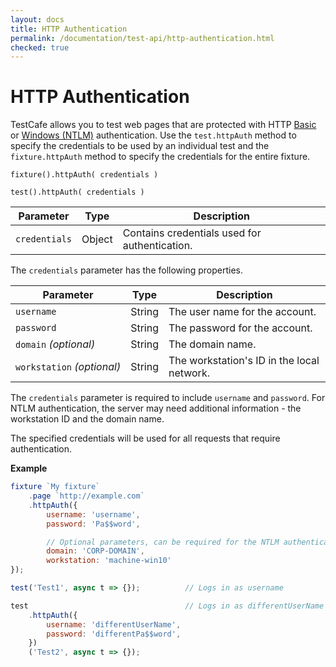```yaml
---
layout: docs
title: HTTP Authentication
permalink: /documentation/test-api/http-authentication.html
checked: true
---
```

# HTTP Authentication

TestCafe allows you to test web pages that are protected with HTTP [Basic](https://en.wikipedia.org/wiki/Basic_access_authentication)
or [Windows (NTLM)](https://en.wikipedia.org/wiki/Integrated_Windows_Authentication) authentication.
Use the `test.httpAuth` method to specify the credentials to be used by an individual test
and the `fixture.httpAuth` method to specify the credentials for the entire fixture.

```text
fixture().httpAuth( credentials )
```

```text
test().httpAuth( credentials )
```

Parameter     | Type   | Description
------------- | ------ | ------------------------------------------------
`credentials` | Object | Contains credentials used for authentication.

The `credentials` parameter has the following properties.

Parameter                       | Type   | Description
------------------------------- | ------ | --------------------------------------------------------------------
`username`                      | String | The user name for the account.
`password`                      | String | The password for the account.
`domain`&#160;*(optional)*      | String | The domain name.
`workstation`&#160;*(optional)* | String | The workstation's ID in the local network.

The `credentials` parameter is required to include `username` and `password`.
For NTLM authentication, the server may need additional information - the workstation ID and the domain name.

The specified credentials will be used for all requests that require authentication.

**Example**

```js
fixture `My fixture`
    .page `http://example.com`
    .httpAuth({
        username: 'username',
        password: 'Pa$$word',

        // Optional parameters, can be required for the NTLM authentication.
        domain: 'CORP-DOMAIN',
        workstation: 'machine-win10'
});

test('Test1', async t => {});          // Logs in as username

test                                   // Logs in as differentUserName
    .httpAuth({
        username: 'differentUserName',
        password: 'differentPa$$word',
    })
    ('Test2', async t => {});
```